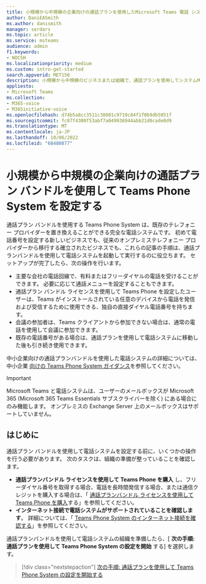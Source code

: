 ```yaml
---
title: 小規模から中規模の企業向けの通話プランを使用したMicrosoft Teams 電話 システムの設定
author: DaniEASmith
ms.author: danismith
manager: serdars
ms.topic: article
ms.service: msteams
audience: admin
f1.keywords:
- NOCSH
ms.localizationpriority: medium
ms.custom: intro-get-started
search.appverid: MET150
description: 小規模から中規模のビジネスまたは組織で、通話プランを使用してシステムMicrosoft Teams 電話を設定する方法について説明します。
appliesto:
- Microsoft Teams
ms.collection:
- M365-voice
- M365initiative-voice
ms.openlocfilehash: d74b5a8cc3511c38001c9719c84f1f0b9db5051f
ms.sourcegitcommit: fc87f4300f53abf7a049936944abb21d0cade0d9
ms.translationtype: MT
ms.contentlocale: ja-JP
ms.lasthandoff: 10/06/2022
ms.locfileid: "68480877"
---
```

# <a name="set-up-the-teams-phone-system-with-calling-plan-bundle-for-small-to-medium-businesses"></a>小規模から中規模の企業向けの通話プラン バンドルを使用して Teams Phone System を設定する

通話プラン バンドルを使用する Teams Phone System は、既存のテレフォニー プロバイダーを置き換えることができる完全な電話システムです。 初めて電話番号を設定する新しいビジネスでも、従来のオンプレミステレフォニー プロバイダーから移行する確立されたビジネスでも、これらの記事の手順は、通話プランバンドルを使用して電話システムを起動して実行するのに役立ちます。 セットアップが完了したら、次の操作を行います。

* 主要な会社の電話回線で、有料またはフリーダイヤルの電話を受けることができます。 必要に応じて通話メニューを設定することもできます。
* 通話プラン バンドル ライセンスを使用して Teams Phone を設定したユーザーは、Teams がインストールされている任意のデバイスから電話を発信および受信するために使用できる、独自の直接ダイヤル電話番号を持ちます。
* 会議の参加者は、Teams クライアントから参加できない場合は、通常の電話を使用して会議に参加できます。
* 既存の電話番号がある場合は、通話プランを使用して電話システムに移動した後も引き続き使用できます。

中小企業向けの通話プランバンドルを使用した電話システムの詳細については、中小企業 [向けの Teams Phone System ガイダンス](whats-business-voice.md)を参照してください。

> [!IMPORTANT]
> Microsoft Teams と電話システムは、ユーザーのメールボックスが Microsoft 365 (Microsoft 365 Teams Essentials サブスクライバーを除く) にある場合にのみ機能します。 オンプレミスの Exchange Server 上のメールボックスはサポートしていません。

## <a name="before-you-begin"></a>はじめに

通話プラン バンドルを使用して電話システムを設定する前に、いくつかの操作を行う必要があります。 次のタスクは、組織の準備が整っていることを確認します。

* **通話プランバンドル ライセンスを使用して Teams Phone を購入** し、フリーダイヤル番号を取得する場合、電話を長時間発信する場合、または通信クレジットを購入する場合は、「 [通話プランバンドル ライセンスを使用して Teams Phone を購入](whats-business-voice.md#how-do-i-purchase-teams-phone-with-calling-plan-bundle-licenses)する」を参照してください。
* **インターネット接続で電話システムがサポートされていることを確認します**。 詳細については、「 [Teams Phone System のインターネット接続を確認する](get-ready-internet.md)」を参照してください。

通話プランバンドルを使用して電話システムの組織を準備したら、[ **次の手順: 通話プランを使用して Teams Phone System の設定を開始** する] を選択します。

> [!div class="nextstepaction"]
> [次の手順: 通話プランを使用して Teams Phone System の設定を開始する](set-up-emergency-locations.md)
